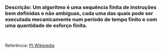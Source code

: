 ### Descrição: Um algoritmo é uma sequência finita de instruções bem definidas e não ambíguas, cada uma das quais pode ser executada mecanicamente num período de tempo finito e com uma quantidade de esforço finita. 
<br/>

Referência: <a href="http://pt.wikipedia.org/wiki/Algoritmo">Pt Wikipedia</a>

